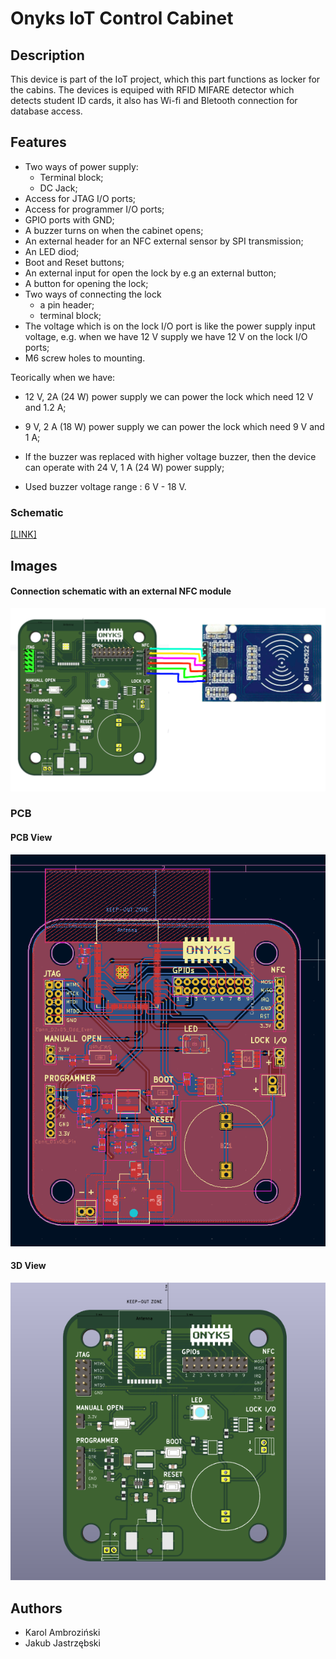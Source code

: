 # Onyks IoT Control Cabinet

## Description

This device is part of the IoT project, which this part functions as locker for the cabins.
The devices is equiped with RFID MIFARE detector which detects student ID cards, it also has Wi-fi and Bletooth connection for database access.

## Features
* Two ways of power supply:
    - Terminal block;
    - DC Jack;
* Access for JTAG I/O ports;
* Access for programmer I/O ports;
* GPIO ports with GND;
* A buzzer turns on when the cabinet opens;
* An external header for an NFC external sensor by SPI transmission;
* An LED diod;
* Boot and Reset buttons;
* An external input for open the lock by e.g an external button;
* A button for opening the lock;
* Two ways of connecting the lock
    - a pin header;
    - terminal block;
* The voltage which is on the lock I/O port is like the power supply input voltage, e.g. when we have 12 V supply we have 12 V on the lock I/O ports;
* M6 screw holes to mounting.

Teorically when we have:
* 12 V, 2A (24 W) power supply we can power the lock which need 12 V and 1.2 A;
* 9 V, 2 A (18 W) power supply we can power the lock which need 9 V and 1 A;
* If the buzzer was replaced with higher voltage buzzer, then the device can operate with 24 V, 1 A (24 W) power supply;

* Used buzzer voltage range : 6 V - 18 V.

### Schematic

[[LINK]](docs/schematics.pdf)

## Images

#### Connection schematic with an external NFC module
![alt text](readme_files/connection_schematic.png)

### PCB

#### PCB View
![alt text](readme_files/pcb_kicad.png)

#### 3D View
![alt text](readme_files/real_pcb.png)

## Authors
* Karol Ambroziński
* Jakub Jastrzębski

